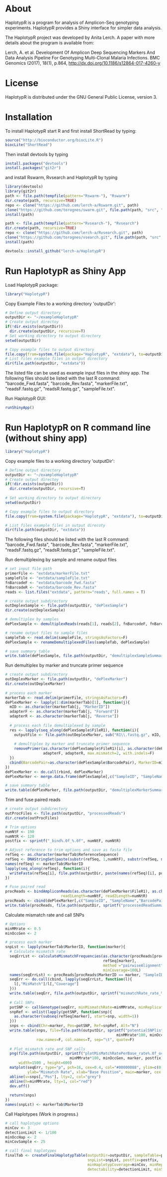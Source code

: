 # About

HaplotypR is a program for analysis of Amplicon-Seq genotyping experiments. HaplotypR provides a Shiny interface for simpler data analysis.

The HaplotypR project was developed by Anita Lerch. A paper with more details about the program is available from:

Lerch, A. et al. Development Of Amplicon Deep Sequencing Markers And Data Analysis Pipeline For Genotyping Multi-Clonal Malaria Infections. BMC Genomics (2017), 18(1), p.864, http://dx.doi.org/10.1186/s12864-017-4260-y

# License

HaplotypR is distributed under the GNU General Public License, version 3.

# Installation

To install HaplotypR start R and first install ShortRead by typing:

```R
source("http://bioconductor.org/biocLite.R")
biocLite("ShortRead")
```

Then install devtools by typing

```R
install.packages("devtools")
install.packages("git2r")
```

and install Rswarm, Rvsearch and HaplotypR by typing

```R
library(devtools)
library(git2r)
path <- file.path(tempfile(pattern="Rswarm-"), "Rswarm")
dir.create(path, recursive=TRUE)
repo <- clone("https://github.com/lerch-a/Rswarm.git", path)
clone("https://github.com/torognes/swarm.git", file.path(path, "src", "swarm"))
install(path)

path <- file.path(tempfile(pattern="Rvsearch-"), "Rvsearch")
dir.create(path, recursive=TRUE)
repo <- clone("https://github.com/lerch-a/Rvsearch.git", path)
clone("https://github.com/torognes/vsearch.git", file.path(path, "src", "vsearch"))
install(path)

devtools::install_github("lerch-a/HaplotypR")
```

# Run HaplotypR as Shiny App

Load HaplotypR package:
```R
library("HaplotypR")
```

Copy Example Files to a working directory 'outputDir':
```R
# Define output directory 
outputDir <- "~/exampleHaplotypR"  
# Create output directoy
if(!dir.exists(outputDir))
  dir.create(outputDir, recursive=T)
# Set working directory to output directory
setwd(outputDir)

# Copy example files to output directory
file.copy(from=system.file(package="HaplotypR", "extdata"), to=outputDir, recursive = T)
# List files example files in output directory
dir(file.path(outputDir, "extdata"))
```
The listed file can be used as example input files in the shiny app. The following files should be listed with the last R command: "barcode_Fwd.fasta", "barcode_Rev.fasta", "markerFile.txt", "readsF.fastq.gz", "readsR.fastq.gz", "sampleFile.txt". 


Run HaplotypR GUI:
```R
runShinyApp()
```

# Run HaplotypR on R command line (without shiny app)

```R
library("HaplotypR")
```

Copy example files to a working directory 'outputDir':
```R
# Define output directory 
outputDir <- "~/exampleHaplotypR"  
# Create output directoy
if(!dir.exists(outputDir))
  dir.create(outputDir, recursive=T)
  
# Set working directory to output directory
setwd(outputDir)

# Copy example files to output directory
file.copy(from=system.file(package="HaplotypR", "extdata"), to=outputDir, recursive = T)

# List files example files in output direcoty
dir(file.path(outputDir, "extdata"))
```
The following files should be listed with the last R command: "barcode_Fwd.fasta", "barcode_Rev.fasta", "markerFile.txt", "readsF.fastq.gz", "readsR.fastq.gz", "sampleFile.txt". 

Run demultiplexing by sample and rename output files
```R
# set input file path
primerFile <- "extdata/markerFile.txt"
sampleFile <- "extdata/sampleFile.txt"
fnBarcodeF <- "extdata/barcode_Fwd.fasta"
fnBarcodeR <- "extdata/barcode_Rev.fasta"
reads <- list.files("extdata", pattern="reads", full.names = T)

# create output subdirectory 
outDeplexSample <- file.path(outputDir, "dePlexSample")
dir.create(outDeplexSample)

# demultiplex by samples
dePlexSample <- demultiplexReads(reads[1], reads[2], fnBarcodeF, fnBarcodeR, outDeplexSample)

# rename output files to sample files
sampleTab <- read.delim(sampleFile, stringsAsFactors=F)
dePlexSample <- renameDemultiplexedFiles(sampleTab, dePlexSample)

# save summary table
write.table(dePlexSample, file.path(outputDir, "demultiplexSampleSummary.txt"), sep="\t", row.names=F)
```

Run demultiplex by marker and truncate primer sequence
```R
# create output subdirectory 
outDeplexMarker <- file.path(outputDir, "dePlexMarker")
dir.create(outDeplexMarker)
  
# process each marker
markerTab <- read.delim(primerFile, stringsAsFactors=F)
dePlexMarker <- lapply(1:dim(markerTab)[1], function(j){
  mID <- as.character(markerTab[j, "MarkerID"])
  adapterF <- as.character(markerTab[j, "Forward"])
  adapterR <- as.character(markerTab[j, "Reverse"])
  
  # process each file demultiplexed by sample
  res <- lapply(seq_along(dePlexSample$FileR1), function(i){
    outputFile <- file.path(outDeplexMarker, sub("R1\\.fastq.gz", mID, basename(as.character(dePlexSample$FileR1)[i])))
    
    # demultiplex by marker and truncate primer sequence
    removePrimer(as.character(dePlexSample$FileR1)[i], as.character(dePlexSample$FileR2)[i], outputFile, 
                 adapterF, adapterR, max.mismatch=2, with.indels=F)
  })
  cbind(BarcodePair=as.character(dePlexSample$BarcodePair), MarkerID=mID, do.call(rbind, res))
})
dePlexMarker <- do.call(rbind, dePlexMarker)
dePlexMarker <- merge.data.frame(dePlexSample[,c("SampleID", "SampleName", "BarcodePair")], dePlexMarker, by="BarcodePair")

# save summary table
write.table(dePlexMarker, file.path(outputDir, "demultiplexMarkerSummary.txt"), sep="\t", row.names=F)
```

Trim and fuse paired reads
```R
# create output subdirectory 
outProcFiles <- file.path(outputDir, "processedReads")
dir.create(outProcFiles)

# Trim options
numNtF <- 190
numNtR <- 120
postfix <- sprintf("_bind%.0f_%.0f", numNtF, numNtR)

# Adjust reference to trim options and save as fasta file
refSeq <- as.character(markerTab$ReferenceSequence)
refSeq <- DNAStringSet(paste(substr(refSeq, 1,numNtF), substr(refSeq, nchar(refSeq)+1-numNtR, nchar(refSeq)), sep=""))
names(refSeq) <- markerTab$MarkerID
lapply(seq_along(refSeq), function(i){
  writeFasta(refSeq[i], file.path(outputDir, paste(names(refSeq)[i], postfix, ".fasta", sep="")))
})

# Fuse paired read
procReads <- bindAmpliconReads(as.character(dePlexMarker$FileR1), as.character(dePlexMarker$FileR2), outProcFiles, 
                         read1Length=numNtF, read2Length=numNtR)
procReads <- cbind(dePlexMarker[,c("SampleID", "SampleName","BarcodePair", "MarkerID")], procReads)
write.table(procReads, file.path(outputDir, sprintf("processedReadSummary%s.txt", postfix)), sep="\t", row.names=F)
```

Calculate mismatch rate and call SNPs
```R
# Options
minMMrate <- 0.5
minOccGen <- 2

# process each marker
snpLst <- lapply(markerTab$MarkerID, function(marker){
  # Calculate mismatch rate
  seqErrLst <- calculateMismatchFrequencies(as.character(procReads[procReads$MarkerID == marker, "ReadFile"]), 
                                            refSeq[marker], 
                                            method ="pairwiseAlignment", # c("pairwiseAlignment","compareDNAString"), 
                                            minCoverage=100L)
  names(seqErrLst) <- procReads[procReads$MarkerID == marker, "SampleID"]
  seqErr <- do.call(cbind, lapply(seqErrLst, function(l){
    l[,"MisMatch"]/l[,"Coverage"]
  }))
  write.table(seqErr, file.path(outputDir, sprintf("mismatchRate_rate_%s%s.txt", marker, postfix)), sep="\t", row.names=F)
  
  # Call SNPs
  potSNP <- callGenotype(seqErr, minMismatchRate=minMMrate, minReplicate=minOccGen)
  snpRef <- unlist(lapply(potSNP, function(snp){
    as.character(subseq(refSeq[marker], start=snp, width=1))
  }))
  snps <- cbind(Chr=marker, Pos=potSNP, Ref=snpRef, Alt="N")
  write.table(snps, file=file.path(outputDir, sprintf("potentialSNPlist_rate%.0f_occ%i_%s%s.txt", 
                                                  minMMrate*100, minOccGen, marker, postfix)), 
              row.names=F, col.names=T, sep="\t", quote=F)
  
  # Plot mismatch rate and SNP calls
  png(file.path(outputDir, sprintf("plotMisMatchRatePerBase_rate%.0f_occ%i_%s%s.png", 
                             minMMrate*100, minOccGen, marker, postfix)), 
      width=1500 , height=600)
  matplot(seqErr, type="p", pch=16, cex=0.4, col="#00000088", ylim=c(0, 1),
          ylab="Mismatch Rate", xlab="Base Position", main=marker, cex.axis=2, cex.lab=2)
  abline(v=snps[,"Pos"], lty=2, col="grey")
  abline(h=minMMrate, lty=1, col="red")
  dev.off()
  
  return(snps)
})
names(snpLst) <- markerTab$MarkerID
```


Call Haplotypes (Work in progress.)
```R
# call haplotype options
minCov <- 3
detectionLimit <- 1/100
minOccHap <- 2
minCovSample <- 25

# call final haplotypes
finalTab <- createFinalHaplotypTable(outputDir=outputDir, sampleTable=procReads, 
                                     snpList=snpLst, postfix=postfix, 
                                     minHaplotypCoverage=minCov, minReplicate=minOccHap, 
                                     detectability=detectionLimit, minSampleCoverage=minCovSample)
```
